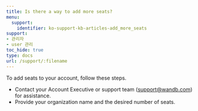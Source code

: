 ```yaml
---
title: Is there a way to add more seats?
menu:
  support:
    identifier: ko-support-kb-articles-add_more_seats
support:
- 관리자
- user 관리
toc_hide: true
type: docs
url: /support/:filename
---
```


To add seats to your account, follow these steps.

- Contact your Account Executive or support team (support@wandb.com) for assistance.
- Provide your organization name and the desired number of seats.